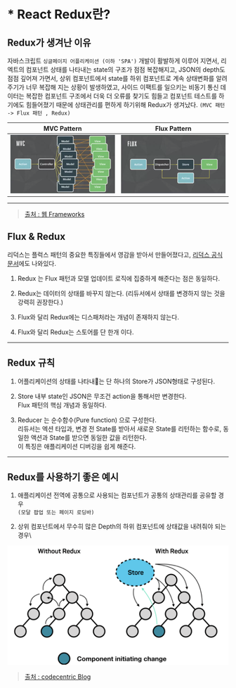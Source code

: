 # * React Redux란?

## Redux가 생겨난 이유

자바스크립트 `싱글페이지 어플리케이션 (이하 'SPA')` 개발이 활발하게 이루어 지면서, 리엑트의 컴포넌트 상태를 나타내는 state의 구조가 점점 복잡해지고, JSON의 depth도 점점 깊어져 가면서, 상위 컴포넌트에서 state를 하위 컴포넌트로 계속 상태변화를 알려주기가 너무 복잡해 지는 상황이 발생하였고, 사이드 이팩트를 일으키는 비동기 통신 데이터는 복잡한 컴포넌트 구조에서 더욱 더 오류를 찾기도 힘들고 컴포넌트 테스트를 하기에도 힘들어졌기 때문에 상태관리를 편하게 하기위해 Redux가 생겨났다. `(MVC 패턴 -> Flux 패턴 , Redux)`

|MVC Pattern|Flux Pattern|
|:---:|:---:|
|<img src="./images/mvc_pattern.png" alt="mvc_pattern" />|<img src="./images/flux_pattern.png" alt="flux_pattern" />|
---

> [출처 : 웹 Frameworks](http://webframeworks.kr/tutorials/react/flux/)
## Flux & Redux

리덕스는 플럭스 패턴의 중요한 특징들에서 영감을 받아서 만들어졌다고, [리덕스 공식 문서](https://lunit.gitbook.io/redux-in-korean/introduction/priorart)에도 나와있다.

1. Redux 는 Flux 패턴과 모델 업데이트 로직에 집중하게 해준다는 점은 동일하다.

2. Redux는 데이터의 상태를 바꾸지 않는다. (리듀서에서 상태를 변경하지 않는 것을 강력히 권장한다.)

3. Flux와 달리 Redux에는 디스패처라는 개념이 존재하지 않는다.

4. Flux와 달리 Redux는 스토어를 단 한개 이다.
---

## Redux 규칙

1. 어플리케이션의 상태를 나타내는 단 하나의 Store가 JSON형태로 구성된다.

2. Store 내부 state인 JSON은 무조건 action을 통해서만 변경한다.\
Flux 패턴의 핵심 개념과 동일하다.

3. Reducer 는 순수함수(Pure function) 으로 구성한다.\
리듀서는 엑션 타입과, 변경 전 State를 받아서 새로운 State를 리턴하는 함수로, 동일한 액션과 State를 받으면 동일한 값을 리턴한다.\
이 특징은 애플리케이션 디버깅을 쉽게 해준다.

---

## Redux를 사용하기 좋은 예시

1. 애플리케이션 전역에 공통으로 사용되는 컴포넌트가 공통의 상태관리를 공유할 경우\
`(모달 팝업 또는 페이지 로딩바)`

2. 상위 컴포넌트에서 무수히 많은 Depth의 하위 컴포넌트에 상태값을 내려줘야 되는경우\
<img src="./images/withRedux.png" alt="withRedux" />

> [출처 : codecentric Blog](https://blog.codecentric.de/en/2017/12/developing-modern-offline-apps-reactjs-redux-electron-part-3-reactjs-redux-basics/)

